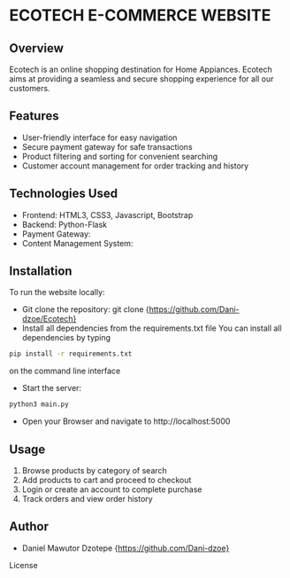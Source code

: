 # ECOTECH E-COMMERCE WEBSITE

## Overview
Ecotech is an online shopping destination for Home Appiances. Ecotech aims 
at providing a seamless and secure shopping experience for all our customers.

## Features
- User-friendly interface for easy navigation
- Secure payment gateway for safe transactions
- Product filtering and sorting for convenient searching
- Customer account management for order tracking and history

## Technologies Used
- Frontend: HTML3, CSS3, Javascript, Bootstrap
- Backend: Python-Flask
- Payment Gateway:
- Content Management System:


## Installation
To run the website locally:

- Git clone the repository: git clone {https://github.com/Dani-dzoe/Ecotech}
- Install all dependencies from the requirements.txt file
You can install all dependencies by typing 
```bash
pip install -r requirements.txt
```
on the command line interface
- Start the server:
```bash
python3 main.py
```
- Open your Browser and navigate to http://localhost:5000

## Usage

1. Browse products by category of search
2. Add products to cart and proceed to checkout
3. Login or create an account to complete purchase
4. Track orders and view order history

## Author

- Daniel Mawutor Dzotepe
  {https://github.com/Dani-dzoe}

License
